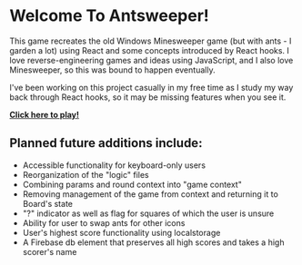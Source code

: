 # Welcome To Antsweeper!

This game recreates the old Windows Minesweeper game (but with ants - I garden a lot) using React and some concepts introduced by React hooks.  I love reverse-engineering games and ideas using JavaScript, and I also love Minesweeper, so this was bound to happen eventually.

I've been working on this project casually in my free time as I study my way back through React hooks, so it may be missing features when you see it.

**[Click here to play!](https://erinruthmaness.github.io/antsweeper/)**


## Planned future additions include:

* Accessible functionality for keyboard-only users
* Reorganization of the "logic" files
* Combining params and round context into "game context"
* Removing management of the game from context and returning it to Board's state
* "?" indicator as well as flag for squares of which the user is unsure
* Ability for user to swap ants for other icons
* User's highest score functionality using localstorage
* A Firebase db element that preserves all high scores and takes a high scorer's name
